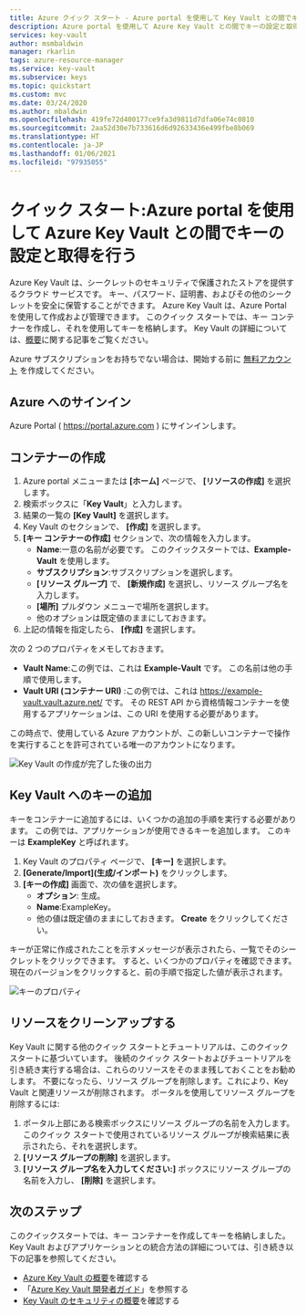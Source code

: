 ```yaml
---
title: Azure クイック スタート - Azure portal を使用して Key Vault との間でキーの設定と取得を行う | Microsoft Docs
description: Azure portal を使用して Azure Key Vault との間でキーの設定と取得を行う方法を紹介するクイック スタート
services: key-vault
author: msmbaldwin
manager: rkarlin
tags: azure-resource-manager
ms.service: key-vault
ms.subservice: keys
ms.topic: quickstart
ms.custom: mvc
ms.date: 03/24/2020
ms.author: mbaldwin
ms.openlocfilehash: 419fe72d400177ce9fa3d9811d7dfa06e74c0810
ms.sourcegitcommit: 2aa52d30e7b733616d6d92633436e499fbe8b069
ms.translationtype: HT
ms.contentlocale: ja-JP
ms.lasthandoff: 01/06/2021
ms.locfileid: "97935055"
---
```

# <a name="quickstart-set-and-retrieve-a-key-from-azure-key-vault-using-the-azure-portal"></a>クイック スタート:Azure portal を使用して Azure Key Vault との間でキーの設定と取得を行う

Azure Key Vault は、シークレットのセキュリティで保護されたストアを提供するクラウド サービスです。 キー、パスワード、証明書、およびその他のシークレットを安全に保管することができます。 Azure Key Vault は、Azure Portal を使用して作成および管理できます。 このクイック スタートでは、キー コンテナーを作成し、それを使用してキーを格納します。 Key Vault の詳細については、[概要](../general/overview.md)に関する記事をご覧ください。

Azure サブスクリプションをお持ちでない場合は、開始する前に [無料アカウント](https://azure.microsoft.com/free/?WT.mc_id=A261C142F) を作成してください。

## <a name="sign-in-to-azure"></a>Azure へのサインイン

Azure Portal ( https://portal.azure.com ) にサインインします。

## <a name="create-a-vault"></a>コンテナーの作成

1. Azure portal メニューまたは **[ホーム]** ページで、 **[リソースの作成]** を選択します。
2. 検索ボックスに「**Key Vault**」と入力します。
3. 結果の一覧の **[Key Vault]** を選択します。
4. Key Vault のセクションで、 **[作成]** を選択します。
5. **[キー コンテナーの作成]** セクションで、次の情報を入力します。
    - **Name**:一意の名前が必要です。 このクイックスタートでは、**Example-Vault** を使用します。 
    - **サブスクリプション**:サブスクリプションを選択します。
    - **[リソース グループ]** で、 **[新規作成]** を選択し、リソース グループ名を入力します。
    - **[場所]** プルダウン メニューで場所を選択します。
    - 他のオプションは既定値のままにしておきます。
6. 上記の情報を指定したら、 **[作成]** を選択します。

次の 2 つのプロパティをメモしておきます。

* **Vault Name**:この例では、これは **Example-Vault** です。 この名前は他の手順で使用します。
* **Vault URI (コンテナー URI)** :この例では、これは https://example-vault.vault.azure.net/ です。 その REST API から資格情報コンテナーを使用するアプリケーションは、この URI を使用する必要があります。

この時点で、使用している Azure アカウントが、この新しいコンテナーで操作を実行することを許可されている唯一のアカウントになります。

![Key Vault の作成が完了した後の出力](../media/keys/quick-create-portal/vault-properties.png)

## <a name="add-a-key-to-key-vault"></a>Key Vault へのキーの追加

キーをコンテナーに追加するには、いくつかの追加の手順を実行する必要があります。 この例では、アプリケーションが使用できるキーを追加します。 このキーは **ExampleKey** と呼ばれます。

1. Key Vault のプロパティ ページで、 **[キー]** を選択します。
2. **[Generate/Import]\(生成/インポート\)** をクリックします。
3. **[キーの作成]** 画面で、次の値を選択します。
    - **オプション**: 生成。
    - **Name**:ExampleKey。
    - 他の値は既定値のままにしておきます。 **Create** をクリックしてください。

キーが正常に作成されたことを示すメッセージが表示されたら、一覧でそのシークレットをクリックできます。 すると、いくつかのプロパティを確認できます。 現在のバージョンをクリックすると、前の手順で指定した値が表示されます。

![キーのプロパティ](../media/keys/quick-create-portal/current-version-hidden.png)


## <a name="clean-up-resources"></a>リソースをクリーンアップする

Key Vault に関する他のクイック スタートとチュートリアルは、このクイック スタートに基づいています。 後続のクイック スタートおよびチュートリアルを引き続き実行する場合は、これらのリソースをそのまま残しておくことをお勧めします。
不要になったら、リソース グループを削除します。これにより、Key Vault と関連リソースが削除されます。 ポータルを使用してリソース グループを削除するには:

1. ポータル上部にある検索ボックスにリソース グループの名前を入力します。 このクイック スタートで使用されているリソース グループが検索結果に表示されたら、それを選択します。
2. **[リソース グループの削除]** を選択します。
3. **[リソース グループ名を入力してください:]** ボックスにリソース グループの名前を入力し、 **[削除]** を選択します。


## <a name="next-steps"></a>次のステップ

このクイックスタートでは、キー コンテナーを作成してキーを格納しました。 Key Vault およびアプリケーションとの統合方法の詳細については、引き続き以下の記事を参照してください。

- [Azure Key Vault の概要](../general/overview.md)を確認する
- 「[Azure Key Vault 開発者ガイド](../general/developers-guide.md)」を参照する
- [Key Vault のセキュリティの概要](../general/security-overview.md)を確認する